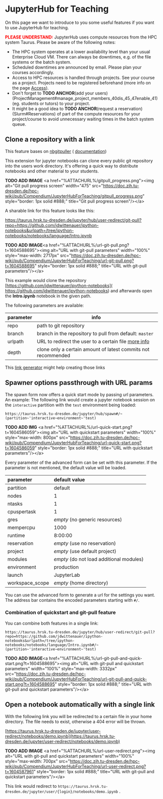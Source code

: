 # JupyterHub for Teaching

On this page we want to introduce to you some useful features if you
want to use JupyterHub for teaching.

<span style="color:red">**PLEASE UNDERSTAND:** </span> JupyterHub uses compute resources
from the HPC system Taurus. Please be aware of the following notes:

- The HPC system operates at a lower availability level than your
usual Enterprise Cloud VM. There can always be downtimes, e.g. of
the file systems or the batch system.
- Scheduled downtimes are announced by email. Please plan your courses
accordingly.
- Access to HPC resources is handled through projects. See your course
as a project. Projects need to be registered beforehand (more info
on the page [Access](./../application/access.md)).
- Don't forget to **TODO ANCHOR**(add your
users)(ProjectManagement#manage_project_members_40dis_45_47enable_41)
(eg. students or tutors) to your project.
- It might be a good idea to **TODO ANCHOR**(request a
    reservation)(Slurm#Reservations) of part of the compute resources
    for your project/course to avoid unnecessary waiting times in the
    batch system queue.

## Clone a repository with a link

This feature bases on
[nbgitpuller](https://github.com/jupyterhub/nbgitpuller) (
[documentation](https://jupyterhub.github.io/nbgitpuller/))

This extension for jupyter notebooks can clone every public git
repository into the users work directory. It's offering a quick way to
distribute notebooks and other material to your students.

**TODO ADD IMAGE** \<a href="%ATTACHURL%/gitpull_progress.png">\<img alt="Git pull progress
screen" width="475"
src="<https://doc.zih.tu-dresden.de/hpc-wiki/pub/Compendium/JupyterHubForTeaching/gitpull_progress.png>"
style="border: 1px solid #888;" title="Git pull progress screen"/>\</a>

A sharable link for this feature looks like this:

<https://taurus.hrsk.tu-dresden.de/jupyter/hub/user-redirect/git-pull?repo=https://github.com/jdwittenauer/ipython-notebooks&urlpath=/tree/ipython-notebooks/notebooks/language/Intro.ipynb>

**TODO ADD IMAGE**\<a href="%ATTACHURL%/url-git-pull.png?t=1604588695">\<img alt="URL with
git-pull parameters" width="100%" style="max-width: 2717px"
src="<https://doc.zih.tu-dresden.de/hpc-wiki/pub/Compendium/JupyterHubForTeaching/url-git-pull.png?t=1604588695>"
style="border: 1px solid #888;" title="URL with git-pull
parameters"/>\</a>

This example would clone the repository
[https://github.com/jdwittenauer/ipython-notebooks](
    https://github.com/jdwittenauer/ipython-notebooks)
and afterwards open the **Intro.ipynb** notebook in the given path.

The following parameters are available:

|parameter | info |
|---|---|
|repo|path to git repository|
|branch|branch in the repository to pull from default: `master`|
|urlpath|URL to redirect the user to a certain file [more info](https://jupyterhub.github.io/nbgitpuller/topic/url-options.html#urlpath)|
|depth|clone only a certain amount of latest commits not recommended|

This [link
generator](https://jupyterhub.github.io/nbgitpuller/link?hub=https://taurus.hrsk.tu-dresden.de/jupyter/)
might help creating those links

## Spawner options passthrough with URL params

The spawn form now offers a quick start mode by passing url
parameters.
An example: The following link would create a jupyter notebook session
on the `interactive` partition with the `test` environment being loaded:

```
https://taurus.hrsk.tu-dresden.de/jupyter/hub/spawn#/~(partition~'interactive~environment~'test)
```

**TODO ADD IMG** \<a href="%ATTACHURL%/url-quick-start.png?t=1604586059">\<img alt="URL
with quickstart parameters" width="100%" style="max-width: 800px"
src="<https://doc.zih.tu-dresden.de/hpc-wiki/pub/Compendium/JupyterHubForTeaching/url-quick-start.png?t=1604586059>"
style="border: 1px solid #888;" title="URL with quickstart
parameters"/>\</a>

Every parameter of the advanced form can
be set with this parameter. If the parameter is not mentioned, the
default value will be loaded.

| parameter       | default value                            |
|:----------------|:-----------------------------------------|
| partition       | default                                  |
| nodes           | 1                                        |
| ntasks          | 1                                        |
| cpuspertask     | 1                                        |
| gres            | *empty* (no generic resources)           |
| mempercpu       | 1000                                     |
| runtime         | 8:00:00                                  |
| reservation     | *empty* (use no reservation)             |
| project         | *empty* (use default project)            |
| modules         | *empty* (do not load additional modules) |
| environment     | production                               |
| launch          | JupyterLab                               |
| workspace_scope | *empty* (home directory)                 |

You can use the advanced form to generate a url for the settings you
want. The address bar contains the encoded parameters starting with
`#/`.

### Combination of quickstart and git-pull feature

You can combine both features in a single link:

```
https://taurus.hrsk.tu-dresden.de/jupyter/hub/user-redirect/git-pull?repo=https://github.com/jdwittenauer/ipython-notebooks&urlpath=/tree/ipython-notebooks/notebooks/language/Intro.ipynb#/~(partition~'interactive~environment~'test)
```

**TODO ADD IMAGE**\<a
href="%ATTACHURL%/url-git-pull-and-quick-start.png?t=1604588695">\<img
alt="URL with git-pull and quickstart parameters" width="100%"
style="max-width: 3332px"
src="<https://doc.zih.tu-dresden.de/hpc-wiki/pub/Compendium/JupyterHubForTeaching/url-git-pull-and-quick-start.png?t=1604588695>"
style="border: 1px solid #888;" title="URL with git-pull and quickstart
parameters"/>\</a>

## Open a notebook automatically with a single link

With the following link you will be redirected to a certain file in your
home directory. The file needs to exist, otherwise a 404 error will be
thrown.

[https://taurus.hrsk.tu-dresden.de/jupyter/user-redirect/notebooks/demo.ipynb](https://taurus.hrsk.tu-dresden.de/jupyter/user-redirect/notebooks/demo.ipynb)

**TODO ADD IMAGE** \<a href="%ATTACHURL%/url-user-redirect.png">\<img alt="URL with
git-pull and quickstart parameters" width="100%" style="max-width:
700px"
src="<https://doc.zih.tu-dresden.de/hpc-wiki/pub/Compendium/JupyterHubForTeaching/url-user-redirect.png?t=1604587961>"
style="border: 1px solid #888;" title="URL with git-pull and quickstart
parameters"/>\</a>

This link would redirect to
`https://taurus.hrsk.tu-dresden.de/jupyter/user/{login}/notebooks/demo.ipynb` .
